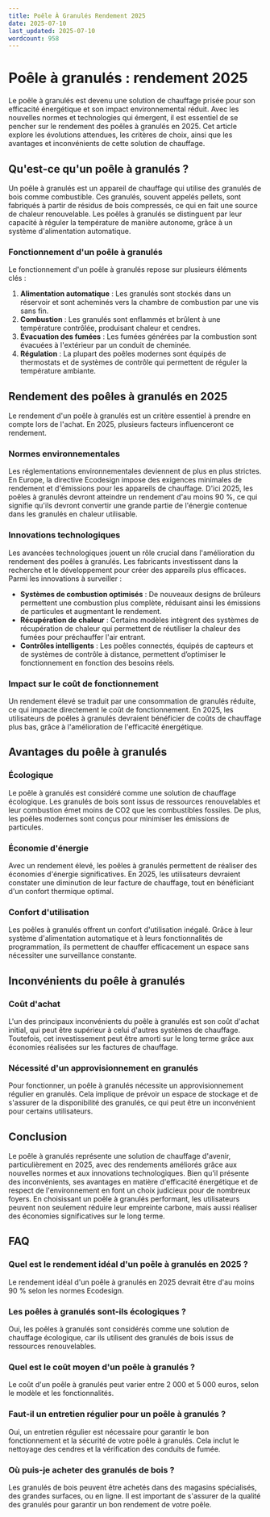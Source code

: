 ```yaml
---
title: Poêle À Granulés Rendement 2025
date: 2025-07-10
last_updated: 2025-07-10
wordcount: 958
---
```


# Poêle à granulés : rendement 2025

Le poêle à granulés est devenu une solution de chauffage prisée pour son efficacité énergétique et son impact environnemental réduit. Avec les nouvelles normes et technologies qui émergent, il est essentiel de se pencher sur le rendement des poêles à granulés en 2025. Cet article explore les évolutions attendues, les critères de choix, ainsi que les avantages et inconvénients de cette solution de chauffage.

## Qu'est-ce qu'un poêle à granulés ?

Un poêle à granulés est un appareil de chauffage qui utilise des granulés de bois comme combustible. Ces granulés, souvent appelés pellets, sont fabriqués à partir de résidus de bois compressés, ce qui en fait une source de chaleur renouvelable. Les poêles à granulés se distinguent par leur capacité à réguler la température de manière autonome, grâce à un système d'alimentation automatique.

### Fonctionnement d'un poêle à granulés

Le fonctionnement d'un poêle à granulés repose sur plusieurs éléments clés :

1. **Alimentation automatique** : Les granulés sont stockés dans un réservoir et sont acheminés vers la chambre de combustion par une vis sans fin.
2. **Combustion** : Les granulés sont enflammés et brûlent à une température contrôlée, produisant chaleur et cendres.
3. **Évacuation des fumées** : Les fumées générées par la combustion sont évacuées à l'extérieur par un conduit de cheminée.
4. **Régulation** : La plupart des poêles modernes sont équipés de thermostats et de systèmes de contrôle qui permettent de réguler la température ambiante.

## Rendement des poêles à granulés en 2025

Le rendement d'un poêle à granulés est un critère essentiel à prendre en compte lors de l'achat. En 2025, plusieurs facteurs influenceront ce rendement.

### Normes environnementales

Les réglementations environnementales deviennent de plus en plus strictes. En Europe, la directive Ecodesign impose des exigences minimales de rendement et d'émissions pour les appareils de chauffage. D'ici 2025, les poêles à granulés devront atteindre un rendement d'au moins 90 %, ce qui signifie qu'ils devront convertir une grande partie de l'énergie contenue dans les granulés en chaleur utilisable.

### Innovations technologiques

Les avancées technologiques jouent un rôle crucial dans l'amélioration du rendement des poêles à granulés. Les fabricants investissent dans la recherche et le développement pour créer des appareils plus efficaces. Parmi les innovations à surveiller :

- **Systèmes de combustion optimisés** : De nouveaux designs de brûleurs permettent une combustion plus complète, réduisant ainsi les émissions de particules et augmentant le rendement.
- **Récupération de chaleur** : Certains modèles intègrent des systèmes de récupération de chaleur qui permettent de réutiliser la chaleur des fumées pour préchauffer l'air entrant.
- **Contrôles intelligents** : Les poêles connectés, équipés de capteurs et de systèmes de contrôle à distance, permettent d’optimiser le fonctionnement en fonction des besoins réels.

### Impact sur le coût de fonctionnement

Un rendement élevé se traduit par une consommation de granulés réduite, ce qui impacte directement le coût de fonctionnement. En 2025, les utilisateurs de poêles à granulés devraient bénéficier de coûts de chauffage plus bas, grâce à l'amélioration de l'efficacité énergétique.

## Avantages du poêle à granulés

### Écologique

Le poêle à granulés est considéré comme une solution de chauffage écologique. Les granulés de bois sont issus de ressources renouvelables et leur combustion émet moins de CO2 que les combustibles fossiles. De plus, les poêles modernes sont conçus pour minimiser les émissions de particules.

### Économie d'énergie

Avec un rendement élevé, les poêles à granulés permettent de réaliser des économies d'énergie significatives. En 2025, les utilisateurs devraient constater une diminution de leur facture de chauffage, tout en bénéficiant d'un confort thermique optimal.

### Confort d'utilisation

Les poêles à granulés offrent un confort d'utilisation inégalé. Grâce à leur système d'alimentation automatique et à leurs fonctionnalités de programmation, ils permettent de chauffer efficacement un espace sans nécessiter une surveillance constante.

## Inconvénients du poêle à granulés

### Coût d'achat

L'un des principaux inconvénients du poêle à granulés est son coût d'achat initial, qui peut être supérieur à celui d'autres systèmes de chauffage. Toutefois, cet investissement peut être amorti sur le long terme grâce aux économies réalisées sur les factures de chauffage.

### Nécessité d'un approvisionnement en granulés

Pour fonctionner, un poêle à granulés nécessite un approvisionnement régulier en granulés. Cela implique de prévoir un espace de stockage et de s'assurer de la disponibilité des granulés, ce qui peut être un inconvénient pour certains utilisateurs.

## Conclusion

Le poêle à granulés représente une solution de chauffage d'avenir, particulièrement en 2025, avec des rendements améliorés grâce aux nouvelles normes et aux innovations technologiques. Bien qu'il présente des inconvénients, ses avantages en matière d'efficacité énergétique et de respect de l'environnement en font un choix judicieux pour de nombreux foyers. En choisissant un poêle à granulés performant, les utilisateurs peuvent non seulement réduire leur empreinte carbone, mais aussi réaliser des économies significatives sur le long terme.

## FAQ

### Quel est le rendement idéal d'un poêle à granulés en 2025 ?

Le rendement idéal d'un poêle à granulés en 2025 devrait être d'au moins 90 % selon les normes Ecodesign.

### Les poêles à granulés sont-ils écologiques ?

Oui, les poêles à granulés sont considérés comme une solution de chauffage écologique, car ils utilisent des granulés de bois issus de ressources renouvelables.

### Quel est le coût moyen d'un poêle à granulés ?

Le coût d'un poêle à granulés peut varier entre 2 000 et 5 000 euros, selon le modèle et les fonctionnalités.

### Faut-il un entretien régulier pour un poêle à granulés ?

Oui, un entretien régulier est nécessaire pour garantir le bon fonctionnement et la sécurité de votre poêle à granulés. Cela inclut le nettoyage des cendres et la vérification des conduits de fumée.

### Où puis-je acheter des granulés de bois ?

Les granulés de bois peuvent être achetés dans des magasins spécialisés, des grandes surfaces, ou en ligne. Il est important de s'assurer de la qualité des granulés pour garantir un bon rendement de votre poêle.